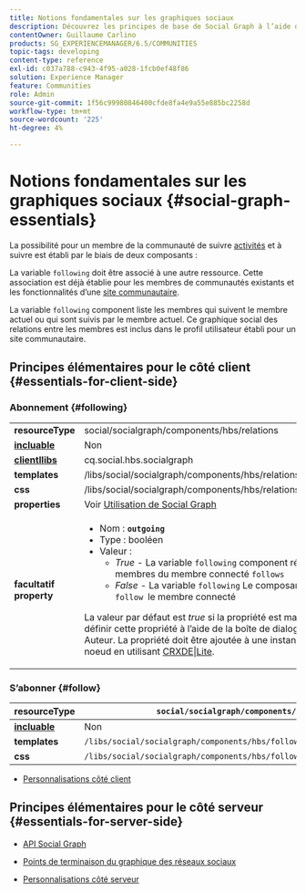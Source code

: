 ```yaml
---
title: Notions fondamentales sur les graphiques sociaux
description: Découvrez les principes de base de Social Graph à l’aide des composants Suivants et Suivants d’un site de communauté.
contentOwner: Guillaume Carlino
products: SG_EXPERIENCEMANAGER/6.5/COMMUNITIES
topic-tags: developing
content-type: reference
exl-id: c037a788-c943-4f95-a028-1fcb0ef48f86
solution: Experience Manager
feature: Communities
role: Admin
source-git-commit: 1f56c99980846400cfde8fa4e9a55e885bc2258d
workflow-type: tm+mt
source-wordcount: '225'
ht-degree: 4%

---
```


# Notions fondamentales sur les graphiques sociaux  {#social-graph-essentials}

La possibilité pour un membre de la communauté de suivre [activités](essentials-activities.md) et à suivre est établi par le biais de deux composants :

La variable `following` doit être associé à une autre ressource. Cette association est déjà établie pour les membres de communautés existants et les fonctionnalités d’une [site communautaire](overview.md#communitiessites).

La variable `following` component liste les membres qui suivent le membre actuel ou qui sont suivis par le membre actuel. Ce graphique social des relations entre les membres est inclus dans le profil utilisateur établi pour un site communautaire.

## Principes élémentaires pour le côté client {#essentials-for-client-side}

### Abonnement {#following}

<table>
 <tbody>
  <tr>
   <td> <strong>resourceType</strong></td>
   <td>social/socialgraph/components/hbs/relations</td>
  </tr>
  <tr>
   <td> <a href="scf.md#add-or-include-a-communities-component"><strong>incluable</strong></a></td>
   <td>Non</td>
  </tr>
  <tr>
   <td> <a href="clientlibs.md"><strong>clientllibs</strong></a></td>
   <td>cq.social.hbs.socialgraph</td>
  </tr>
  <tr>
   <td> <strong>templates</strong></td>
   <td> /libs/social/socialgraph/components/hbs/relationships/relationships.hbs</td>
  </tr>
  <tr>
   <td> <strong>css</strong></td>
   <td> /libs/social/socialgraph/components/hbs/relationships/clientlibs/relationships.css</td>
  </tr>
  <tr>
   <td><strong> properties</strong></td>
   <td>Voir <a href="socialgraph.md">Utilisation de Social Graph</a></td>
  </tr>
  <tr>
   <td><strong> facultatif<br /> property</strong></td>
   <td>
    <ul>
     <li>Nom : <strong><code>outgoing</code></strong></li>
     <li>Type : booléen</li>
     <li>Valeur :<br />
      <ul>
       <li><i>True </i>- La variable <code>following</code> component répertorie les membres qui sont membres du membre connecté <code>follows</code></li>
       <li><i>False </i>- La variable <code>following</code> Le composant répertorie les membres qui <code>follow </code>le membre connecté</li>
      </ul> </li>
    </ul> <p>La valeur par défaut est <i>true</i> si la propriété est manquante. Il n’est pas possible de définir cette propriété à l’aide de la boîte de dialogue de modification en mode Auteur. La propriété doit être ajoutée à une instance de la fonction <code>following</code> noeud en utilisant <a href="../../help/sites-developing/developing-with-crxde-lite.md">CRXDE|Lite</a>.</p> </td>
  </tr>
 </tbody>
</table>

### S’abonner {#follow}

| **resourceType** | `social/socialgraph/components/hbs/following` |
|---|---|
| [**incluable**](scf.md#add-or-include-a-communities-component) | Non |
| **templates** | `/libs/social/socialgraph/components/hbs/following/following.hbs` |
| **css** | `/libs/social/socialgraph/components/hbs/following/clientlibs/following.css` |

* [Personnalisations côté client](client-customize.md)

## Principes élémentaires pour le côté serveur {#essentials-for-server-side}

* [API Social Graph](https://developer.adobe.com/experience-manager/reference-materials/6-5/javadoc/com/adobe/cq/social/graph/client/api/package-frame.html)

* [Points de terminaison du graphique des réseaux sociaux](https://developer.adobe.com/experience-manager/reference-materials/6-5/javadoc/com/adobe/cq/social/graph/client/endpoint/package-frame.html)

* [Personnalisations côté serveur](server-customize.md)
